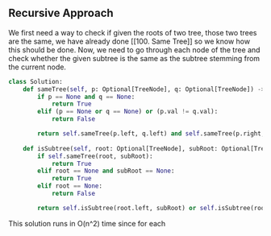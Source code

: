 ## Recursive Approach
We first need a way to check if given the roots of two tree, those two trees are the same, we have already done [[100. Same Tree]] so we know how this should be done. Now, we need to go through each node of the tree and check whether the given subtree is the same as the subtree stemming from the current node.
``` python
class Solution:
    def sameTree(self, p: Optional[TreeNode], q: Optional[TreeNode]) -> bool:
        if p == None and q == None:
            return True
        elif (p == None or q == None) or (p.val != q.val):
            return False

        return self.sameTree(p.left, q.left) and self.sameTree(p.right, q.right)
  
    def isSubtree(self, root: Optional[TreeNode], subRoot: Optional[TreeNode]) -> bool:
        if self.sameTree(root, subRoot):
            return True
        elif root == None and subRoot == None:
            return True
        elif root == None:
            return False

        return self.isSubtree(root.left, subRoot) or self.isSubtree(root.right, subRoot)
```
This solution runs in O(n^2) time since for each 